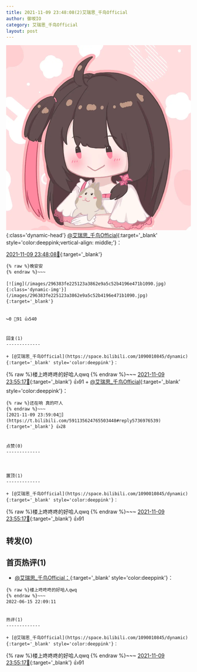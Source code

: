 ```yaml
---
title: 2021-11-09 23:48:08(2)艾瑞思_千鸟Official
author: 御坂IO
category: 艾瑞思_千鸟Official
layout: post
---
```


![img](/images/7e08840c56f251de28bdf766b647bd5fe9a5d50a.jpg){:class='dynamic-head'}
[@艾瑞思_千鸟Official](https://space.bilibili.com/1090010845/dynamic){:target='_blank' style='color:deeppink;vertical-align: middle;'}：

[2021-11-09 23:48:08🔗](https://t.bilibili.com/591135624765503448){:target='_blank'}

~~~
{% raw %}晚安安
{% endraw %}~~~

[![img](/images/296383fe225123a3862e9a5c52b4196e471b1090.jpg){:class='dynamic-img'}](/images/296383fe225123a3862e9a5c52b4196e471b1090.jpg){:target='_blank'}


↪️0 💬91 👍540


回复(1)
-------------

+ [@艾瑞思_千鸟Official](https://space.bilibili.com/1090010845/dynamic){:target='_blank' style='color:deeppink'}：
~~~
{% raw %}楼上咚咚咚的好哈人qwq
{% endraw %}~~~
[2021-11-09 23:55:17🔗](https://t.bilibili.com/591135624765503448#reply5736944468){:target='_blank'} 👍91
    + [@艾瑞思_千鸟Official](https://space.bilibili.com/1090010845/dynamic){:target='_blank' style='color:deeppink'}：
~~~
{% raw %}还在响 真的吓人
{% endraw %}~~~
[2021-11-09 23:59:04🔗](https://t.bilibili.com/591135624765503448#reply5736976539){:target='_blank'} 👍28


点赞(0)
-------------



置顶(1)
-------------

+ [@艾瑞思_千鸟Official](https://space.bilibili.com/1090010845/dynamic){:target='_blank' style='color:deeppink'}：
~~~
{% raw %}楼上咚咚咚的好哈人qwq
{% endraw %}~~~
[2021-11-09 23:55:17🔗](https://t.bilibili.com/591135624765503448#reply5736944468){:target='_blank'} 👍91


转发(0)
-------------



首页热评(1)
-------------

+ [@艾瑞思_千鸟Official：](https://space.bilibili.com/1090010845/dynamic){:target='_blank' style='color:deeppink'}：
~~~
{% raw %}楼上咚咚咚的好哈人qwq
{% endraw %}~~~
2022-06-15 22:09:11


热评(1)
-------------

+ [@艾瑞思_千鸟Official](https://space.bilibili.com/1090010845/dynamic){:target='_blank' style='color:deeppink'}：
~~~
{% raw %}楼上咚咚咚的好哈人qwq
{% endraw %}~~~
[2021-11-09 23:55:17🔗](https://t.bilibili.com/591135624765503448#reply5736944468){:target='_blank'} 👍91


